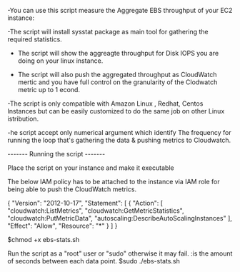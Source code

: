 -You can use this script measure the Aggregate EBS throughput of your EC2 instance:

-The script will install sysstat package as main tool for gathering the required statistics.

- The script will show the aggreagte throughput for Disk IOPS you are doing on your linux instance.

- The script will also push the aggregated throughput as CloudWatch mertic and you have full control on the granularity of the Clodwatch metric up to 1 econd.


-The script is only compatible with Amazon Linux , Redhat, Centos Instances but can be easily customized to do the same job on other Linux istribution. 

-he script accept only numerical argument which identify The frequency for  running the loop that's gathering the data & pushing metrics to Cloudwatch.

------- Running the script -------

Place the script on your instance and make it executable


The below IAM policy has to be attached to the instance via IAM role for being able to push the CloudWatch metrics.
 
<block>
{
    "Version": "2012-10-17",
    "Statement": [
        {
            "Action": [
                "cloudwatch:ListMetrics",
                "cloudwatch:GetMetricStatistics",
                "cloudwatch:PutMetricData",
                "autoscaling:DescribeAutoScalingInstances"
            ],
            "Effect": "Allow",
            "Resource": "*"
        }
    ]
}
</block>

$chmod +x ebs-stats.sh

Run the script as a "root" user or "sudo" otherwise it may fail.
<sleep interval>:is the amount of seconds between each data point.
$sudo ./ebs-stats.sh <sleep interval>


